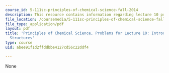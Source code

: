 ```yaml
---
course_id: 5-111sc-principles-of-chemical-science-fall-2014
description: This resource contains information regarding lecture 10 problem.
file_location: /coursemedia/5-111sc-principles-of-chemical-science-fall-2014/abee91f1d2ffddbbe4127cd56c22ddf4_MIT5_111F14_Lec10Prob.pdf
file_type: application/pdf
layout: pdf
title: 'Principles of Chemical Science, Problems for Lecture 10: Introduction to Lewis
  Structures'
type: course
uid: abee91f1d2ffddbbe4127cd56c22ddf4

---
```

None